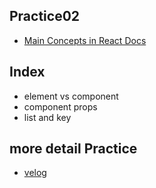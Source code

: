 ## Practice02
- [Main Concepts in React Docs](https://ko.reactjs.org/docs/hello-world.html)

## Index
- element vs component
- component props
- list and key

## more detail Practice
- [velog](https://velog.io/@hancihu/React-%EA%B3%B5%EC%8B%9D-%EB%AC%B8%EC%84%9C-%EC%9D%BD%EA%B8%B0-1-Main-Concepts)
